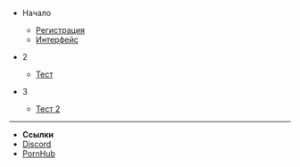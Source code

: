 - Начало

  - [Регистрация](registration.md)
  - [Интерфейс](interface.md)

- 2

  - [Тест](test.md)

- 3

  - [Тест 2](test2.md)

***
- **Ссылки**
- [Discord](https://discord.gg/znBZsnJt8p)
- [PornHub](https://gta.live/)